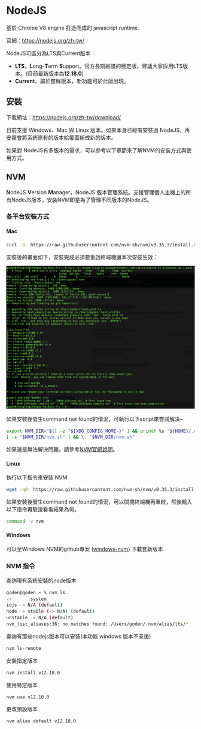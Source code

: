 # NodeJS

基於 Chrome V8 engine 打造而成的 javascript runtime.

官網：https://nodejs.org/zh-tw/

NodeJS可區分為LTS與Current版本：

- **LTS**，**L**ong-**T**erm **S**upport。官方長期維謢的穩定版，建議大家採用LTS版本。(目前最新版本為**12.18.0**)
- **Current**，屬於嘗鮮版本，新功能可於此版出現。

## 安裝

下載網址：https://nodejs.org/zh-tw/download/

目前支援 Windows、Mac 與 Linux 版本。如果本身已經有安裝過 NodeJS，再安裝會將系統原有的版本給覆蓋掉成新的版本。

如果對 NodeJS有多版本的需求，可以參考以下章節來了解NVM的安裝方式與使用方式。

## NVM

**N**odeJS **V**ersion **M**anager，NodeJS 版本管理系統。支援管理個人主機上的所有NodeJS版本，安裝NVM即是為了管理不同版本的NodeJS。

### 各平台安裝方式

#### Mac

```bash
curl -o- https://raw.githubusercontent.com/nvm-sh/nvm/v0.35.3/install.sh | bash
```

安裝後的畫面如下，安裝完成必須要重啟終端機讓本次安裝生效：

![image-20200613142405760](captures/image-20200613142405760.png)

如果安裝後發生command not found的情況，可執行以下script來嘗試解決~

```bash
export NVM_DIR="$([ -z "${XDG_CONFIG_HOME-}" ] && printf %s "${HOME}/.nvm" || printf %s "${XDG_CONFIG_HOME}/nvm")"
[ -s "$NVM_DIR/nvm.sh" ] && \. "$NVM_DIR/nvm.sh"
```

如果還是無法解決問題，請參考[NVM官網說明](https://github.com/nvm-sh/nvm#troubleshooting-on-macos)。

#### Linux

執行以下指令來安裝 NVM

```bash
wget -qO- https://raw.githubusercontent.com/nvm-sh/nvm/v0.35.3/install.sh | bash
```

如果安裝後發生command not found的情況，可以關閉終端機再重啟，然後輸入以下指令再驗證看看結果為何。

```bash
command -v nvm
```

#### Windows

可以至Windows NVM的github專案 ([windows-nvm](https://github.com/coreybutler/nvm-windows/releases)) 下載套新版本

### NVM 指令

查詢現有系統安裝的node版本

```bash
goden@goden ~ % nvm ls
->       system
iojs -> N/A (default)
node -> stable (-> N/A) (default)
unstable -> N/A (default)
nvm_list_aliases:36: no matches found: /Users/goden/.nvm/alias/lts/*
```

查詢有那些nodejs版本可以安裝(本功能 windows 版本不支援)

```bash
nvm ls-remote
```

安裝指定版本

```bash
nvm install v12.18.0
```

使用特定版本

```
nvm use v12.18.0
```

更改預設版本

```bash
nvm alias default v12.18.0
```

